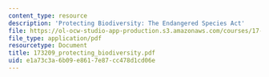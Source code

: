 ```yaml
---
content_type: resource
description: 'Protecting Biodiversity: The Endangered Species Act'
file: https://ol-ocw-studio-app-production.s3.amazonaws.com/courses/17-32-environmental-politics-and-policy-spring-2003/e1a73c3a6b09e8617e87cc478d1cd06e_173209_protecting_biodiversity.pdf
file_type: application/pdf
resourcetype: Document
title: 173209_protecting_biodiversity.pdf
uid: e1a73c3a-6b09-e861-7e87-cc478d1cd06e
---
```


